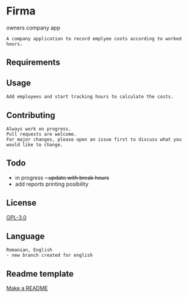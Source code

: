 # Firma
owners company app
```
A company application to record emplyee costs according to worked hours.
```
## Requirements



## Usage

```
Add employees and start tracking hours to calculate the costs.
```

## Contributing
```
Always work on progress.
Pull requests are welcome. 
For major changes, please open an issue first to discuss what you would like to change.
```

## Todo
- in progress
~~- update with break hours~~
- add reports printing posibility


## License
[GPL-3.0](https://choosealicense.com/licenses/gpl-3.0/)

## Language
```
Romanian, English
- new branch created for english
```

## Readme template
[Make a README](https://www.makeareadme.com/)
